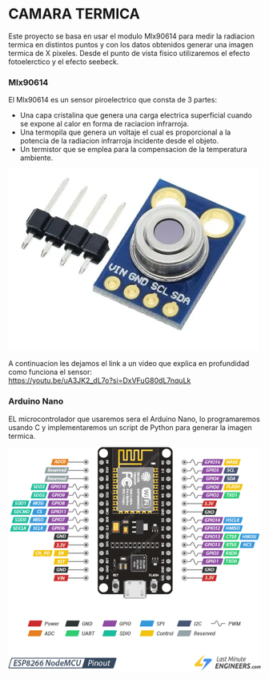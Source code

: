 # CAMARA TERMICA

Este proyecto se basa en usar el modulo Mlx90614 para medir la radiacion termica en distintos puntos y con los datos obtenidos generar una imagen termica de X pixeles.
Desde el punto de vista fisico utilizaremos el efecto fotoelerctico y el efecto seebeck.

### Mlx90614
El Mlx90614 es un sensor piroelectrico que consta de 3 partes:
- Una capa cristalina que genera una carga electrica superficial cuando se expone al calor en forma de raciacion infrarroja.
- Una termopila que genera un voltaje el cual es proporcional a la potencia de la radiacion infrarroja incidente desde el objeto.
- Un termistor que se emplea para la compensacion de la temperatura ambiente.

![Sensor](Imagenes/Sensor.webp)

A continuacion les dejamos el link a un video que explica en profundidad como funciona el sensor:  
https://youtu.be/uA3JK2_dL7o?si=DxVFuG80dL7nquLk

### Arduino Nano
EL microcontrolador que usaremos sera el Arduino Nano, lo programaremos usando C y implementaremos un script de Python para generar la imagen termica.

![Microcontrolador](Imagenes/ESP8266-Pinout.png)

